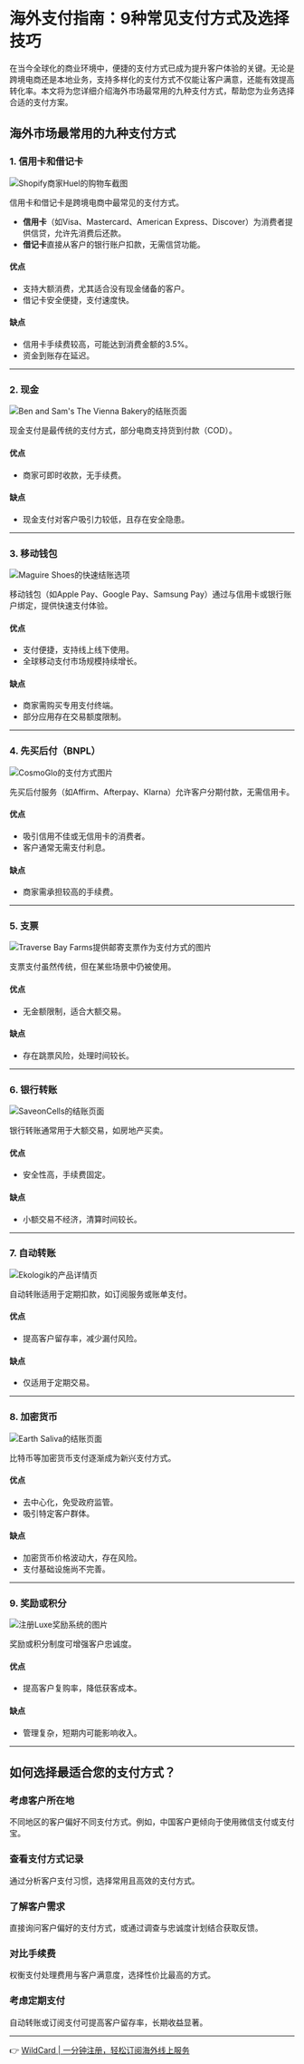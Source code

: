 # 海外支付指南：9种常见支付方式及选择技巧

在当今全球化的商业环境中，便捷的支付方式已成为提升客户体验的关键。无论是跨境电商还是本地业务，支持多样化的支付方式不仅能让客户满意，还能有效提高转化率。本文将为您详细介绍海外市场最常用的九种支付方式，帮助您为业务选择合适的支付方案。

## 海外市场最常用的九种支付方式

### 1. 信用卡和借记卡

![Shopify商家Huel的购物车截图](https://bbtdd.com/img/1531041669272.webp)

信用卡和借记卡是跨境电商中最常见的支付方式。

- **信用卡**（如Visa、Mastercard、American Express、Discover）为消费者提供信贷，允许先消费后还款。
- **借记卡**直接从客户的银行账户扣款，无需信贷功能。

#### 优点
- 支持大额消费，尤其适合没有现金储备的客户。
- 借记卡安全便捷，支付速度快。

#### 缺点
- 信用卡手续费较高，可能达到消费金额的3.5%。
- 资金到账存在延迟。

---

### 2. 现金

![Ben and Sam's The Vienna Bakery的结账页面](https://bbtdd.com/img/96656986440213.webp)

现金支付是最传统的支付方式，部分电商支持货到付款（COD）。

#### 优点
- 商家可即时收款，无手续费。

#### 缺点
- 现金支付对客户吸引力较低，且存在安全隐患。

---

### 3. 移动钱包

![Maguire Shoes的快速结账选项](https://bbtdd.com/img/82501923.webp)

移动钱包（如Apple Pay、Google Pay、Samsung Pay）通过与信用卡或银行账户绑定，提供快速支付体验。

#### 优点
- 支付便捷，支持线上线下使用。
- 全球移动支付市场规模持续增长。

#### 缺点
- 商家需购买专用支付终端。
- 部分应用存在交易额度限制。

---

### 4. 先买后付（BNPL）

![CosmoGlo的支付方式图片](https://bbtdd.com/img/7067122505123160.webp)

先买后付服务（如Affirm、Afterpay、Klarna）允许客户分期付款，无需信用卡。

#### 优点
- 吸引信用不佳或无信用卡的消费者。
- 客户通常无需支付利息。

#### 缺点
- 商家需承担较高的手续费。

---

### 5. 支票

![Traverse Bay Farms提供邮寄支票作为支付方式的图片](https://bbtdd.com/img/31897122325.webp)

支票支付虽然传统，但在某些场景中仍被使用。

#### 优点
- 无金额限制，适合大额交易。

#### 缺点
- 存在跳票风险，处理时间较长。

---

### 6. 银行转账

![SaveonCells的结账页面](https://bbtdd.com/img/2866963387921.webp)

银行转账通常用于大额交易，如房地产买卖。

#### 优点
- 安全性高，手续费固定。

#### 缺点
- 小额交易不经济，清算时间较长。

---

### 7. 自动转账

![Ekologik的产品详情页](https://bbtdd.com/img/584106887798606.webp)

自动转账适用于定期扣款，如订阅服务或账单支付。

#### 优点
- 提高客户留存率，减少漏付风险。

#### 缺点
- 仅适用于定期交易。

---

### 8. 加密货币

![Earth Saliva的结账页面](https://bbtdd.com/img/486749827.webp)

比特币等加密货币支付逐渐成为新兴支付方式。

#### 优点
- 去中心化，免受政府监管。
- 吸引特定客户群体。

#### 缺点
- 加密货币价格波动大，存在风险。
- 支付基础设施尚不完善。

---

### 9. 奖励或积分

![注册Luxe奖励系统的图片](https://bbtdd.com/img/113055990.webp)

奖励或积分制度可增强客户忠诚度。

#### 优点
- 提高客户复购率，降低获客成本。

#### 缺点
- 管理复杂，短期内可能影响收入。

---

## 如何选择最适合您的支付方式？

### 考虑客户所在地
不同地区的客户偏好不同支付方式。例如，中国客户更倾向于使用微信支付或支付宝。

### 查看支付方式记录
通过分析客户支付习惯，选择常用且高效的支付方式。

### 了解客户需求
直接询问客户偏好的支付方式，或通过调查与忠诚度计划结合获取反馈。

### 对比手续费
权衡支付处理费用与客户满意度，选择性价比最高的方式。

### 考虑定期支付
自动转账或订阅支付可提高客户留存率，长期收益显著。

---

👉 [WildCard | 一分钟注册，轻松订阅海外线上服务](https://bbtdd.com/WildCard)